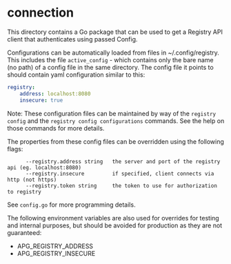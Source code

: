 # connection

This directory contains a Go package that can be used to get a Registry API
client that authenticates using passed Config.

Configurations can be automatically loaded from files in ~/.config/registry. This
includes the file `active_config` - which contains only the bare name (no path)
of a config file in the same directory. The config file it points to should
contain yaml configuration similar to this:

``` yaml
registry:
    address: localhost:8080
    insecure: true
```

Note: These configuration files can be maintained by way of the `registry config`
and the `registry config configurations` commands. See the help on those commands
for more details.

The properties from these config files can be overridden using the following flags:

```text
      --registry.address string   the server and port of the registry api (eg. localhost:8080)
      --registry.insecure         if specified, client connects via http (not https)
      --registry.token string     the token to use for authorization to registry
```

See `config.go` for more programming details.

The following environment variables are also used for overrides for testing and internal
purposes, but should be avoided for production as they are not guaranteed:

- APG_REGISTRY_ADDRESS
- APG_REGISTRY_INSECURE
